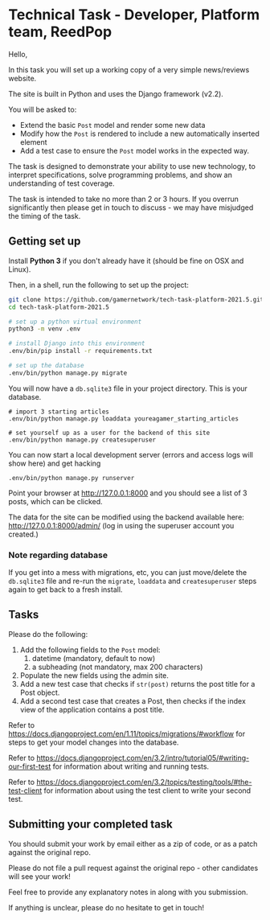 # Technical Task - Developer, Platform team, ReedPop

Hello,

In this task you will set up a working copy of a very simple news/reviews website.

The site is built in Python and uses the Django framework (v2.2).

You will be asked to:

  - Extend the basic `Post` model and render some new data
  - Modify how the `Post` is rendered to include a new automatically inserted element
  - Add a test case to ensure the `Post` model works in the expected way.

The task is designed to demonstrate your ability to use new technology, to interpret specifications, solve programming problems, and show an understanding of test coverage.

The task is intended to take no more than 2 or 3 hours. If you overrun significantly then please get in touch to discuss - we may have misjudged the timing of the task.

## Getting set up

Install **Python 3** if you don't already have it (should be fine on OSX and Linux).

Then, in a shell, run the following to set up the project:

```bash
git clone https://github.com/gamernetwork/tech-task-platform-2021.5.git
cd tech-task-platform-2021.5

# set up a python virtual environment
python3 -m venv .env

# install Django into this environment
.env/bin/pip install -r requirements.txt

# set up the database
.env/bin/python manage.py migrate
```

You will now have a `db.sqlite3` file in your project directory. This is your database.

```
# import 3 starting articles
.env/bin/python manage.py loaddata youreagamer_starting_articles

# set yourself up as a user for the backend of this site
.env/bin/python manage.py createsuperuser
```

You can now start a local development server (errors and access logs will show here) and get hacking

```
.env/bin/python manage.py runserver
```

Point your browser at http://127.0.0.1:8000 and you should see a list of 3 posts, which can be clicked.

The data for the site can be modified using the backend available here: http://127.0.0.1:8000/admin/ (log in using the superuser account you created.)

### Note regarding database

If you get into a mess with migrations, etc, you can just move/delete the `db.sqlite3` file and re-run the `migrate`, `loaddata` and `createsuperuser` steps again to get back to a fresh install.

## Tasks

Please do the following:

  1. Add the following fields to the `Post` model:
     1. datetime (mandatory, default to now)
     2. a subheading (not mandatory, max 200 characters)
  2. Populate the new fields using the admin site.
  3. Add a new test case that checks if `str(post)` returns the post title for a Post object.
  4. Add a second test case that creates a Post, then checks if the index view of the application contains a post title.

Refer to https://docs.djangoproject.com/en/1.11/topics/migrations/#workflow for steps to get your model changes into the database.

Refer to https://docs.djangoproject.com/en/3.2/intro/tutorial05/#writing-our-first-test for information about writing and running tests.

Refer to https://docs.djangoproject.com/en/3.2/topics/testing/tools/#the-test-client for information about using the test client to write your second test.

## Submitting your completed task

You should submit your work by email either as a zip of code, or as a patch against the original repo.

Please do not file a pull request against the original repo - other candidates will see your work!

Feel free to provide any explanatory notes in along with you submission.

If anything is unclear, please do no hesitate to get in touch!